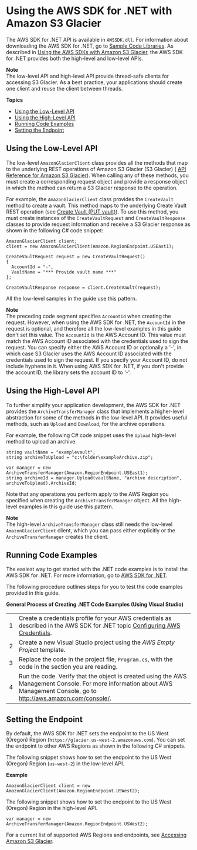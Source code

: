 # Using the AWS SDK for \.NET with Amazon S3 Glacier<a name="using-aws-sdk-for-dot-net"></a>

The AWS SDK for \.NET API is available in `AWSSDK.dll`\. For information about downloading the AWS SDK for \.NET, go to [Sample Code Libraries](http://aws.amazon.com/sdkfornet/)\. As described in [Using the AWS SDKs with Amazon S3 Glacier](using-aws-sdk.md), the AWS SDK for \.NET provides both the high\-level and low\-level APIs\. 

**Note**  
The low\-level API and high\-level API provide thread\-safe clients for accessing S3 Glacier\. As a best practice, your applications should create one client and reuse the client between threads\.

**Topics**
+ [Using the Low\-Level API](#about-low-level-dotnet-api)
+ [Using the High\-Level API](#about-high-level-dotnet-api)
+ [Running Code Examples](#setting-up-and-testing-sdk-dotnet)
+ [Setting the Endpoint](#setting-sdk-dot-net-endpoint)

## Using the Low\-Level API<a name="about-low-level-dotnet-api"></a>

The low\-level `AmazonGlacierClient` class provides all the methods that map to the underlying REST operations of Amazon S3 Glacier \(S3 Glacier\) \( [API Reference for Amazon S3 Glacier](amazon-glacier-api.md)\)\. When calling any of these methods, you must create a corresponding request object and provide a response object in which the method can return a S3 Glacier response to the operation\. 

For example, the `AmazonGlacierClient` class provides the `CreateVault` method to create a vault\. This method maps to the underlying Create Vault REST operation \(see [Create Vault \(PUT vault\)](api-vault-put.md)\)\. To use this method, you must create instances of the `CreateVaultRequest` and `CreateVaultResponse` classes to provide request information and receive a S3 Glacier response as shown in the following C\# code snippet:

 

```
AmazonGlacierClient client;
client = new AmazonGlacierClient(Amazon.RegionEndpoint.USEast1); 

CreateVaultRequest request = new CreateVaultRequest()
{
  AccountId = "-",
  VaultName = "*** Provide vault name ***"
};

CreateVaultResponse response = client.CreateVault(request);
```

All the low\-level samples in the guide use this pattern\. 

 

**Note**  
The preceding code segment specifies `AccountId` when creating the request\. However, when using the AWS SDK for \.NET, the `AccountId` in the request is optional, and therefore all the low\-level examples in this guide don't set this value\. The `AccountId` is the AWS Account ID\. This value must match the AWS Account ID associated with the credentials used to sign the request\. You can specify either the AWS Account ID or optionally a '\-', in which case S3 Glacier uses the AWS Account ID associated with the credentials used to sign the request\. If you specify your Account ID, do not include hyphens in it\. When using AWS SDK for \.NET, if you don't provide the account ID, the library sets the account ID to '\-'\. 

## Using the High\-Level API<a name="about-high-level-dotnet-api"></a>

To further simplify your application development, the AWS SDK for \.NET provides the `ArchiveTransferManager` class that implements a higher\-level abstraction for some of the methods in the low\-level API\. It provides useful methods, such as `Upload` and `Download`, for the archive operations\. 

For example, the following C\# code snippet uses the `Upload` high\-level method to upload an archive\. 

 

```
string vaultName = "examplevault";
string archiveToUpload = "c:\folder\exampleArchive.zip";

var manager = new ArchiveTransferManager(Amazon.RegionEndpoint.USEast1);
string archiveId = manager.Upload(vaultName, "archive description", archiveToUpload).ArchiveId;
```

Note that any operations you perform apply to the AWS Region you specified when creating the `ArchiveTransferManager` object\. All the high\-level examples in this guide use this pattern\. 

 

**Note**  
The high\-level `ArchiveTransferManager` class still needs the low\-level `AmazonGlacierClient` client, which you can pass either explicitly or the `ArchiveTransferManager` creates the client\.

## Running Code Examples<a name="setting-up-and-testing-sdk-dotnet"></a>

The easiest way to get started with the \.NET code examples is to install the AWS SDK for \.NET\. For more information, go to [AWS SDK for \.NET](http://aws.amazon.com/sdkfornet/)\.  

The following procedure outlines steps for you to test the code examples provided in this guide\.


**General Process of Creating \.NET Code Examples \(Using Visual Studio\)**  

|  |  | 
| --- |--- |
| 1 | Create a credentials profile for your AWS credentials as described in the AWS SDK for \.NET topic [Configuring AWS Credentials](http://docs.aws.amazon.com/AWSSdkDocsNET/latest/DeveloperGuide/net-dg-config-creds.html)\.  | 
| 2 |  Create a new Visual Studio project using the *AWS Empty Project* template\.   | 
| 3 | Replace the code in the project file, `Program.cs`, with the code in the section you are reading\.  | 
| 4 |   Run the code\. Verify that the object is created using the AWS Management Console\. For more information about AWS Management Console, go to [http://aws\.amazon\.com/console/](http://aws.amazon.com/console/)\.  | 

## Setting the Endpoint<a name="setting-sdk-dot-net-endpoint"></a>

By default, the AWS SDK for \.NET sets the endpoint to the US West \(Oregon\) Region \(`https://glacier.us-west-2.amazonaws.com`\)\. You can set the endpoint to other AWS Regions as shown in the following C\# snippets\.

The following snippet shows how to set the endpoint to the US West \(Oregon\) Region \(`us-west-2`\) in the low\-level API\.

**Example**  

```
AmazonGlacierClient client = new AmazonGlacierClient(Amazon.RegionEndpoint.USWest2);
```

The following snippet shows how to set the endpoint to the US West \(Oregon\) Region in the high\-level API\.

 

```
var manager = new ArchiveTransferManager(Amazon.RegionEndpoint.USWest2);
```

For a current list of supported AWS Regions and endpoints, see [Accessing Amazon S3 Glacier](amazon-glacier-accessing.md)\.